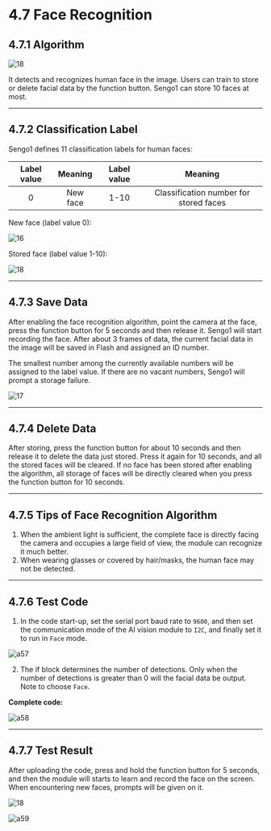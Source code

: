 # 4.7 Face Recognition

## 4.7.1 Algorithm

![18](./media/18.png)

It detects and recognizes human face in the image. Users can train to store or delete facial data by the function button. Sengo1 can store 10 faces at most.

-----------------

## 4.7.2 Classification Label

Sengo1 defines 11 classification labels for human faces:

| Label value | Meaning  | Label value |                Meaning                 |
| :---------: | :------: | :---------: | :------------------------------------: |
|      0      | New face |    1-10     | Classification number for stored faces |

New face (label value 0):

![16](./media/16.png)

Stored face (label value 1-10):

![18](./media/18.png)

---------------

## 4.7.3 Save Data

After enabling the face recognition algorithm, point the camera at the face, press the function button for 5 seconds and then release it. Sengo1 will start recording the face. After about 3 frames of data, the current facial data in the image will be saved in Flash and assigned an ID number.

The smallest number among the currently available numbers will be assigned to the label value. If there are no vacant numbers, Sengo1 will prompt a storage failure.

![17](./media/17.png)

----------------

## 4.7.4 Delete Data

After storing, press the function button for about 10 seconds and then release it to delete the data just stored. Press it again for 10 seconds, and all the stored faces will be cleared. If no face has been stored after enabling the algorithm, all storage of faces will be directly cleared when you press the function button for 10 seconds.

------------------

## 4.7.5 Tips of Face Recognition Algorithm

1. When the ambient light is sufficient, the complete face is directly facing the camera and occupies a large field of view, the module can recognize it much better.
2. When wearing glasses or covered by hair/masks, the human face may not be detected.

----------------

## 4.7.6 Test Code

1. In the code start-up, set the serial port baud rate to `9600`, and then set the communication mode of the AI vision module to `I2C`, and finally set it to run in `Face` mode.

![a57](./media/a57.png)

2. The if block determines the number of detections. Only when the number of detections is greater than 0 will the facial data be output. Note to choose `Face`.

**Complete code:**

![a58](./media/a58.png)

--------------------

## 4.7.7 Test Result

After uploading the code, press and hold the function button for 5 seconds, and then the module will starts to learn and record the face on the screen. When encountering new faces, prompts will be given on it.

![18](./media/18.png)

![a59](./media/a59.png)


